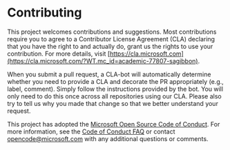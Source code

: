 # Contributing

This project welcomes contributions and suggestions. Most contributions require you to
agree to a Contributor License Agreement (CLA) declaring that you have the right to
and actually do, grant us the rights to use your contribution. For more details, visit
[https://cla.microsoft.com](https://cla.microsoft.com/?WT.mc_id=academic-77807-sagibbon).

When you submit a pull request, a CLA-bot will automatically determine whether you need
to provide a CLA and decorate the PR appropriately (e.g., label, comment). Simply follow the
instructions provided by the bot. You will only need to do this once across all repositories using our CLA. Please also try to tell us why you made that change so that we better understand your request.

This project has adopted the [Microsoft Open Source Code of Conduct](https://opensource.microsoft.com/codeofconduct/?WT.mc_id=academic-77807-sagibbon).
For more information, see the [Code of Conduct FAQ](https://opensource.microsoft.com/codeofconduct/faq/?WT.mc_id=academic-77807-sagibbon)
or contact [opencode@microsoft.com](mailto:opencode@microsoft.com) with any additional questions or comments.
